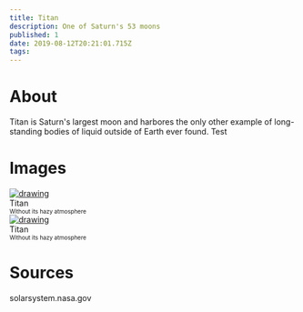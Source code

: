 ```yaml
---
title: Titan
description: One of Saturn's 53 moons
published: 1
date: 2019-08-12T20:21:01.715Z
tags: 
---
```


# About
Titan is Saturn's largest moon and harbores the only other example of long-standing bodies of liquid outside of Earth ever found. Test


# Images
<link rel="stylesheet" href="/uploads/css/core.css">

<div class="gallery">
	<a target="_blank" href="/uploads/moons/titan/titan.jpg">
<img src="/uploads/moons/titan/titan.jpg" alt="drawing"/>
</a>
	<div class="desc">Titan<br><font size="1">Without its hazy atmosphere</font></div>
</div>

<div class="gallery">
	<a target="_blank" href="/uploads/moons/titan/titan_back.jpg">
<img src="/uploads/moons/titan/titan_back.jpg" alt="drawing"/>
</a>
	<div class="desc">Titan<br><font size="1">Without its hazy atmosphere</font></div>
</div>


# Sources
solarsystem.nasa.gov